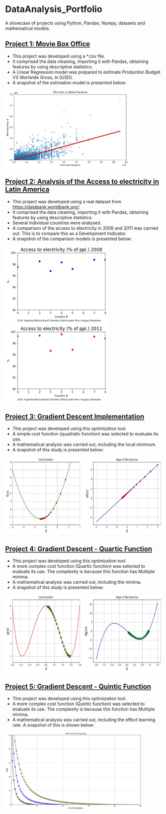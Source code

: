 # DataAnalysis_Portfolio
A showcase of projects using Python, Pandas, Numpy, datasets and mathematical models.

## [Project 1: Movie Box Office](https://github.com/gxgarciat/Playground-DataAnalysis/blob/main/1_MovieBoxOffice_LinRegression.ipynb)
* This project was developed using a *.csv file.
* It comprised the data cleaning, importing it with Pandas, obtaining features by using descriptive statistics.
* A Linear Regression model was prepared to estimate Production Budget VS Worlwide Gross, in [USD].
* A snapshot of the estimation model is presented below:

<img src="https://github.com/gxgarciat/DataAnalysis_Portfolio/blob/main/img/p1_FilmCostVSGlobalRevenue.jpg" alt="LinearRegression" height='250'>

## [Project 2: Analysis of the Access to electricity in Latin America](https://github.com/gxgarciat/Playground-DataAnalysis/blob/main/2_ElectLatam.ipynb)
* This project was developed using a real dataset from https://databank.worldbank.org/.
* It comprised the data cleaning, importing it with Pandas, obtaining features by using descriptive statistics.
* Several individual countries were analysed.
* A comparison of the access to electricity in 2008 and 2011 was carried out. This is to compare this as a Development Indicator.
* A snapshot of the comparison models is presented below:

<img src="https://github.com/gxgarciat/DataAnalysis_Portfolio/blob/main/img/p2_AccessElect2008.jpg" alt="2008" height='250'>
<img src="https://github.com/gxgarciat/DataAnalysis_Portfolio/blob/main/img/p2_AccessElect2011.jpg" alt="2011" height='250'>

## [Project 3: Gradient Descent Implementation](https://github.com/gxgarciat/Playground-DataAnalysis/blob/main/3_Gradient%20descent.ipynb)
* This project was developed using this optimization tool.
* A simple cost function (quadratic function) was selected to evaluate its use.
* A mathematical analysis was carried out, including the local minimum.
* A snapshot of this study is presented below:

<img src="https://github.com/gxgarciat/DataAnalysis_Portfolio/blob/main/img/p3_CostFcnSlopeFcn.jpg" alt="LocalMinimun" height='250'>

## [Project 4: Gradient Descent - Quartic Function](https://github.com/gxgarciat/Playground-DataAnalysis/blob/main/4_Multiple_minima_Initial_Guess.ipynb)
* This project was developed using this optimization tool.
* A more complex cost function (Quartic function) was selected to evaluate its use. The complexity is because this function has Multiple minima.
* A mathematical analysis was carried out, including the minima.
* A snapshot of this study is presented below:

<img src="https://github.com/gxgarciat/DataAnalysis_Portfolio/blob/main/img/p4_CostFcnSlopeFcn.jpg" alt="MultipleMinima" height='250'>

## [Project 5: Gradient Descent - Quintic Function](https://github.com/gxgarciat/Playground-DataAnalysis/blob/main/5_Divergence_Overflow_Tuples.ipynb)
* This project was developed using this optimization tool.
* A more complex cost function (Quintic function) was selected to evaluate its use. The complexity is because this function has Multiple minima.
* A mathematical analysis was carried out, including the effect learning rate. A snapshot of this is shown below:

<img src="https://github.com/gxgarciat/DataAnalysis_Portfolio/blob/main/img/p5_EffectLearningRate.jpg" alt="LearningRate" height='250'>

